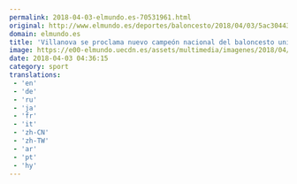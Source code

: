 ```yaml
---
permalink: 2018-04-03-elmundo.es-70531961.html
original: http://www.elmundo.es/deportes/baloncesto/2018/04/03/5ac30443268e3e0c398b461c.html
domain: elmundo.es
title: 'Villanova se proclama nuevo campeón nacional del baloncesto universitario de EEUU'
image: https://e00-elmundo.uecdn.es/assets/multimedia/imagenes/2018/04/03/15227299784461.jpg
date: 2018-04-03 04:36:15
category: sport
translations: 
 - 'en'
 - 'de'
 - 'ru'
 - 'ja'
 - 'fr'
 - 'it'
 - 'zh-CN'
 - 'zh-TW'
 - 'ar'
 - 'pt'
 - 'hy'
---
```


